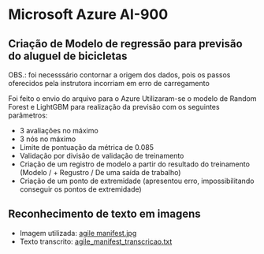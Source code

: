 # Microsoft Azure AI-900

## Criação de Modelo de regressão para previsão do aluguel de bicicletas
OBS.: foi necesssário contornar a origem dos dados, pois os passos oferecidos pela instrutora incorriam em erro de carregamento

Foi feito o envio do arquivo para o Azure
Utilizaram-se o modelo de Random Forest e LightGBM para realização da previsão com os seguintes parâmetros:
- 3 avaliações no máximo
- 3 nós no máximo
- Limite de pontuação da métrica de 0.085
- Validação por divisão de validação de treinamento
- Criação de um registro de modelo a partir do resultado do treinamento (Modelo / + Regustro / De uma saída de trabalho)
- Criação de um ponto de extremidade (apresentou erro, impossibilitando conseguir os pontos de extremidade)

## Reconhecimento de texto em imagens
- Imagem utilizada: [agile manifest.jpg](https://github.com/quintinomedeiros/ms_azure_ai_900/blob/main/agile_manifest.jpg)
- Texto transcrito: [agile_manifest_transcricao.txt](https://github.com/quintinomedeiros/ms_azure_ai_900/blob/main/agile_manifest_transcricao.txt)
